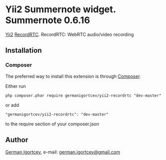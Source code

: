 # Yii2 Summernote widget. Summernote 0.6.16

[Yii2](http://www.yiiframework.com) [RecordRTC](https://www.webrtc-experiment.com/RecordRTC). RecordRTC: WebRTC audio/video recording

## Installation

### Composer

The preferred way to install this extension is through [Composer](http://getcomposer.org/).

Either run

	php composer.phar require germanigortcev/yii2-recordrtc "dev-master"

or add

	"germanigortcev/yii2-recordrtc": "dev-master"

to the require section of your composer.json


## Author

[German Igortcev](https://github.com/germanigortcev/), e-mail: [german.igortcev@gmail.com](mailto:german.igortcev@gmail.com)